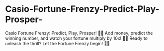 # Casio-Fortune-Frenzy-Predict-Play-Prosper-
Casio Fortune Frenzy: Predict, Play, Prosper! 🎉💼 Add money, predict the winning number, and watch your fortune multiply by 10x! 🤑🔢 Ready to unleash the thrill? Let the Fortune Frenzy begin! 🚀🌟
